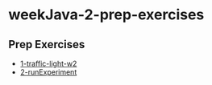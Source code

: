 # weekJava-2-prep-exercises

## Prep Exercises
* [1-traffic-light-w2](./traffic-light-w2.js)
* [2-runExperiment](./runExperiment.js)